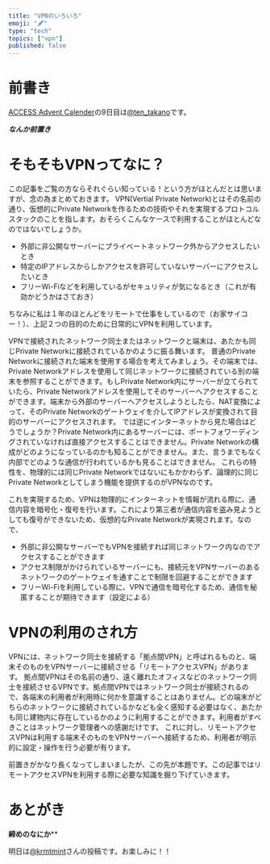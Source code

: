 ```yaml
---
title: "VPNのいろいろ"
emoji: "🖋"
type: "tech"
topics: ["vpn"]
published: false
---
```


# 前書き

[ACCESS Advent Calender](https://qiita.com/advent-calendar/2021/access)の9日目は[@ten_takano](https://qiita.com/ten_takano)です。

*********************なんか前置き*********************

# そもそもVPNってなに？

この記事をご覧の方ならそれぐらい知っている！という方がほとんだとは思いますが、念の為まとめておきます。
VPN(Vertial Private Network)とはその名前の通り、仮想的にPrivate Networkを作るための技術やそれを実現するプロトコルスタックのことを指します。おそらくこんなケースで利用することがほとんどなのではないでしょうか。

- 外部に非公開なサーバーにプライベートネットワーク外からアクセスしたいとき
- 特定のIPアドレスからしかアクセスを許可していないサーバーにアクセスしたいとき
- フリーWi-Fiなどを利用しているがセキュリティが気になるとき（これが有効かどうかはさておき）

ちなみに私は１年のほとんどをリモートで仕事をしているので（お家サイコー！）、上記２つの目的のために日常的にVPNを利用しています。

VPNで接続されたネットワーク同士またはネットワークと端末は、あたかも同じPrivate Networkに接続されているかのように振る舞います。
普通のPrivate Networkに接続された端末を使用する場合を考えてみましょう。その端末では、Private Networkアドレスを使用して同じネットワークに接続されている別の端末を参照することができます。もしPrivate Network内にサーバーが立てられていたら、Private Networkアドレスを使用してそのサーバーへアクセスすることができます。端末から外部のサーバーへアクセスしようとしたら、NAT変換によって、そのPrivate Networkのゲートウェイを介してIPアドレスが変換されて目的のサーバーにアクセスされます。
では逆にインターネットから見た場合はどうでしょうか？Private Network内にあるサーバーには、ポートフォワーディングされていなければ直接アクセスすることはできません。Private Networkの構成がどのようになっているのかも知ることができません。また、言うまでもなく内部でどのような通信が行われているかも見ることはできません。
これらの特性を、物理的には同じPrivate Networkではないにもかかわらず、論理的に同じPrivate Networkとしてしまう機能を提供するのがVPNなのです。

これを実現するため、VPNは物理的にインターネットを情報が流れる際に、通信内容を暗号化・復号を行います。これにより第三者が通信内容を盗み見ようとしても復号ができないため、仮想的なPrivate Networkが実現されます。なので、

- 外部に非公開なサーバーでもVPNを接続すれば同じネットワーク内なのでアクセスすることができます
- アクセス制限がかけられているサーバーにも、接続元をVPNサーバーのあるネットワークのゲートウェイを通すことで制限を回避することができます
- フリーWi-Fiを利用している際に、VPNで通信を暗号化するため、通信を秘匿することが期待できます（設定による）

# VPNの利用のされ方

VPNには、ネットワーク同士を接続する「拠点間VPN」と呼ばれるものと、端末そのものをVPNサーバーに接続させる「リモートアクセスVPN」があります。
拠点間VPNはその名前の通り、遠く離れたオフィスなどのネットワーク同士を接続させるVPNです。拠点間VPNではネットワーク同士が接続されるので、各端末の利用者が利用時に何かを意識することはありません。どの端末がどちらのネットワークに接続されているかなども全く感知する必要はなく、あたかも同じ建物内に存在しているかのように利用することができます。利用者がすべきことはネットワーク管理者への感謝だけです。
これに対し、リモートアクセスVPNは利用する端末そのものをVPNサーバーへ接続するため、利用者が明示的に設定・操作を行う必要が有ります。

前置きがかなり長くなってしまいましたが、この先が本題です。この記事ではリモートアクセスVPNを利用する際に必要な知識を掘り下げていきます。

# あとがき

********************締めのなにか**********************

明日は[@krmtmint](https://qiita.com/krmtmint)さんの投稿です。お楽しみに！！
